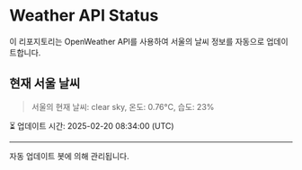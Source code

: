 
# Weather API Status

이 리포지토리는 OpenWeather API를 사용하여 서울의 날씨 정보를 자동으로 업데이트합니다.

## 현재 서울 날씨
> 서울의 현재 날씨: clear sky, 온도: 0.76°C, 습도: 23%

⏳ 업데이트 시간: 2025-02-20 08:34:00 (UTC)

---
자동 업데이트 봇에 의해 관리됩니다.
